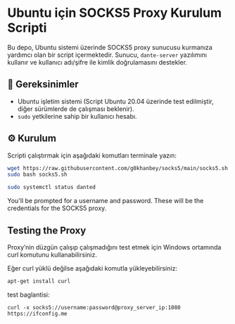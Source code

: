 # Ubuntu için SOCKS5 Proxy Kurulum Scripti

Bu depo, Ubuntu sistemi üzerinde SOCKS5 proxy sunucusu kurmanıza yardımcı olan bir script içermektedir. Sunucu, `dante-server` yazılımını kullanır ve kullanıcı adı/şifre ile kimlik doğrulamasını destekler.

## 🧰 Gereksinimler

- Ubuntu işletim sistemi (Script Ubuntu 20.04 üzerinde test edilmiştir, diğer sürümlerde de çalışması beklenir).
- `sudo` yetkilerine sahip bir kullanıcı hesabı.

## ⚙️ Kurulum

Scripti çalıştırmak için aşağıdaki komutları terminale yazın:

```bash
wget https://raw.githubusercontent.com/g0khanbey/socks5/main/socks5.sh
sudo bash socks5.sh

sudo systemctl status danted


```

You'll be prompted for a username and password. These will be the credentials for the SOCKS5 proxy.


## Testing the Proxy
Proxy’nin düzgün çalışıp çalışmadığını test etmek için Windows ortamında curl komutunu kullanabilirsiniz.

Eğer curl yüklü değilse aşağıdaki komutla yükleyebilirsiniz:
```bash
apt-get install curl
```

test baglantisi:
```
curl -x socks5://username:password@proxy_server_ip:1080 https://ifconfig.me
```
